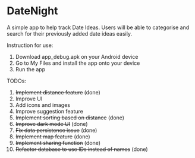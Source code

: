 # DateNight
 
 A simple app to help track Date Ideas. Users will be able to categorise and search for their previously added date ideas easily.
 
 Instruction for use:
 1. Download app_debug.apk on your Android device
 2. Go to My Files and install the app onto your device
 3. Run the app
 
 TODOs:
 1. <del>Implement distance feature</del> (done)
 2. Improve UI
 3. Add icons and images
 4. Improve suggestion feature
 5. <del>Implement sorting based on distance</del> (done)
 6. <del>Improve dark mode UI</del> (done)
 7. <del>Fix data persistence issue</del> (done)
 8. <del>Implement map feature</del> (done)
 9. <del>Implement sharing function</del> (done)
 10. <del>Refactor database to use IDs instead of names</del> (done)